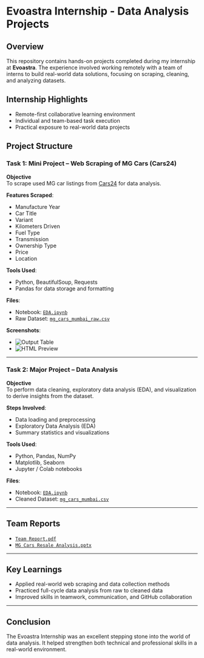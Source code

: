 # Evoastra Internship - Data Analysis Projects

## Overview

This repository contains hands-on projects completed during my internship at **Evoastra**. The experience involved working remotely with a team of interns to build real-world data solutions, focusing on scraping, cleaning, and analyzing datasets.

## Internship Highlights

- Remote-first collaborative learning environment  
- Individual and team-based task execution  
- Practical exposure to real-world data projects

## Project Structure

### Task 1: Mini Project – Web Scraping of MG Cars (Cars24)

**Objective**  
To scrape used MG car listings from [Cars24](https://www.cars24.com/buy-used-mg-cars-mumbai/) for data analysis.

**Features Scraped**:
- Manufacture Year  
- Car Title  
- Variant  
- Kilometers Driven  
- Fuel Type  
- Transmission  
- Ownership Type  
- Price  
- Location  

**Tools Used**:
- Python, BeautifulSoup, Requests  
- Pandas for data storage and formatting  

**Files**:
- Notebook: [`EDA.ipynb`](https://github.com/Vivekdesai25/Evoastra_Internship/blob/main/Task%201/Mini%20Project/EDA.ipynb)  
- Raw Dataset: [`mg_cars_mumbai_raw.csv`](https://github.com/Vivekdesai25/Evoastra_Internship/blob/main/Task%201/Mini%20Project/mg_cars_mumbai_raw.csv)

**Screenshots**:  
- ![Output Table](https://github.com/Vivekdesai25/Evoastra_Internship/blob/main/Task%201/Mini%20Project/Screenshots/mg_cars_output.png)  
- ![HTML Preview](https://github.com/Vivekdesai25/Evoastra_Internship/blob/main/Task%201/Mini%20Project/Screenshots/html_preview.png)

---

### Task 2: Major Project – Data Analysis

**Objective**  
To perform data cleaning, exploratory data analysis (EDA), and visualization to derive insights from the dataset.

**Steps Involved**:
- Data loading and preprocessing  
- Exploratory Data Analysis (EDA)  
- Summary statistics and visualizations  

**Tools Used**:
- Python, Pandas, NumPy  
- Matplotlib, Seaborn  
- Jupyter / Colab notebooks  

**Files**:
- Notebook: [`EDA.ipynb`](https://github.com/Vivekdesai25/Evoastra_Internship/blob/main/EDA.ipynb)  
- Cleaned Dataset: [`mg_cars_mumbai.csv`](https://github.com/Vivekdesai25/Evoastra_Internship/blob/main/DataSets/mg_cars_mumbai.csv)

---

## Team Reports

- [`Team Report.pdf`](https://github.com/Vivekdesai25/Evoastra_Internship/blob/main/Team%20Reports/Team%20Report.pdf)  
- [`MG Cars Resale Analysis.pptx`](https://github.com/Vivekdesai25/Evoastra_Internship/blob/main/Team%20Reports/MG%20Cars%20Resale%20Analysis.pptx)

---

## Key Learnings

- Applied real-world web scraping and data collection methods  
- Practiced full-cycle data analysis from raw to cleaned data  
- Improved skills in teamwork, communication, and GitHub collaboration  

---

## Conclusion

The Evoastra Internship was an excellent stepping stone into the world of data analysis. It helped strengthen both technical and professional skills in a real-world environment.
